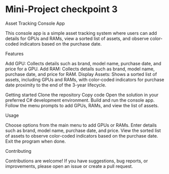 # Mini-Project checkpoint 3



Asset Tracking Console App

This console app is a simple asset tracking system where users can add details for GPUs and RAMs, view a sorted list of assets, and observe color-coded indicators based on the purchase date.

Features

Add GPU: Collects details such as brand, model name, purchase date, and price for a GPU.
Add RAM: Collects details such as brand, model name, purchase date, and price for RAM.
Display Assets: Shows a sorted list of assets, including GPUs and RAMs, with color-coded indicators for purchase date proximity to the end of the 3-year lifecycle.


Getting started
Clone the repository
Copy code
Open the solution in your preferred C# development environment.
Build and run the console app.
Follow the menu prompts to add GPUs, RAMs, and view the list of assets.

Usage

Choose options from the main menu to add GPUs or RAMs.
Enter details such as brand, model name, purchase date, and price.
View the sorted list of assets to observe color-coded indicators based on the purchase date.
Exit the program when done.

Contributing

Contributions are welcome! If you have suggestions, bug reports, or improvements, please open an issue or create a pull request.
